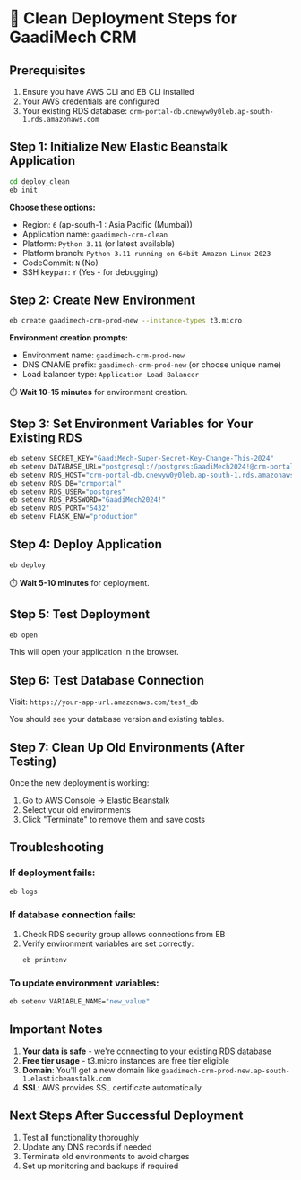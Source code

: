 # 🚀 Clean Deployment Steps for GaadiMech CRM

## Prerequisites
1. Ensure you have AWS CLI and EB CLI installed
2. Your AWS credentials are configured
3. Your existing RDS database: `crm-portal-db.cnewyw0y0leb.ap-south-1.rds.amazonaws.com`

## Step 1: Initialize New Elastic Beanstalk Application

```bash
cd deploy_clean
eb init
```

**Choose these options:**
- Region: `6` (ap-south-1 : Asia Pacific (Mumbai))
- Application name: `gaadimech-crm-clean`
- Platform: `Python 3.11` (or latest available)
- Platform branch: `Python 3.11 running on 64bit Amazon Linux 2023`
- CodeCommit: `N` (No)
- SSH keypair: `Y` (Yes - for debugging)

## Step 2: Create New Environment

```bash
eb create gaadimech-crm-prod-new --instance-types t3.micro
```

**Environment creation prompts:**
- Environment name: `gaadimech-crm-prod-new`
- DNS CNAME prefix: `gaadimech-crm-prod-new` (or choose unique name)
- Load balancer type: `Application Load Balancer`

⏱️ **Wait 10-15 minutes** for environment creation.

## Step 3: Set Environment Variables for Your Existing RDS

```bash
eb setenv SECRET_KEY="GaadiMech-Super-Secret-Key-Change-This-2024"
eb setenv DATABASE_URL="postgresql://postgres:GaadiMech2024!@crm-portal-db.cnewyw0y0leb.ap-south-1.rds.amazonaws.com:5432/crmportal"
eb setenv RDS_HOST="crm-portal-db.cnewyw0y0leb.ap-south-1.rds.amazonaws.com"
eb setenv RDS_DB="crmportal"
eb setenv RDS_USER="postgres"
eb setenv RDS_PASSWORD="GaadiMech2024!"
eb setenv RDS_PORT="5432"
eb setenv FLASK_ENV="production"
```

## Step 4: Deploy Application

```bash
eb deploy
```

⏱️ **Wait 5-10 minutes** for deployment.

## Step 5: Test Deployment

```bash
eb open
```

This will open your application in the browser.

## Step 6: Test Database Connection

Visit: `https://your-app-url.amazonaws.com/test_db`

You should see your database version and existing tables.

## Step 7: Clean Up Old Environments (After Testing)

Once the new deployment is working:

1. Go to AWS Console → Elastic Beanstalk
2. Select your old environments
3. Click "Terminate" to remove them and save costs

## Troubleshooting

### If deployment fails:
```bash
eb logs
```

### If database connection fails:
1. Check RDS security group allows connections from EB
2. Verify environment variables are set correctly:
   ```bash
   eb printenv
   ```

### To update environment variables:
```bash
eb setenv VARIABLE_NAME="new_value"
```

## Important Notes

1. **Your data is safe** - we're connecting to your existing RDS database
2. **Free tier usage** - t3.micro instances are free tier eligible
3. **Domain**: You'll get a new domain like `gaadimech-crm-prod-new.ap-south-1.elasticbeanstalk.com`
4. **SSL**: AWS provides SSL certificate automatically

## Next Steps After Successful Deployment

1. Test all functionality thoroughly
2. Update any DNS records if needed
3. Terminate old environments to avoid charges
4. Set up monitoring and backups if required 